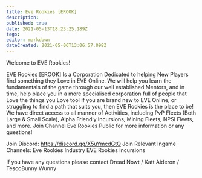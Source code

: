 ```yaml
---
title: Eve Rookies [EROOK]
description: 
published: true
date: 2021-05-13T18:23:25.189Z
tags: 
editor: markdown
dateCreated: 2021-05-06T13:06:57.098Z
---
```


Welcome to EVE Rookies!

EVE Rookies [EROOK] Is a Corporation Dedicated to helping New Players find something they Love in EVE Online. We will help you learn the fundamentals of the game through our well established Mentors, and in time, help place you in a more specialised corporation full of people that Love the things you Love too! If you are brand new to EVE Online, or struggling to find a path that suits you, then EVE Rookies is the place to be! We have direct access to all manner of Activities, including PvP Fleets (Both Large & Small Scale), Alpha Friendly Incursions, Mining Fleets, NPSI Fleets, and more. Join Channel  Eve Rookies Public for more information or any questions!

Join Discord: https://discord.gg/X5uYmcdGtQ
Join Relevant Ingame Channels:
Eve Rookies Industry
EVE Rookies Incursions

If you have any questions please contact Dread Nowt /  Katt Aideron / TescoBunny Wunny 